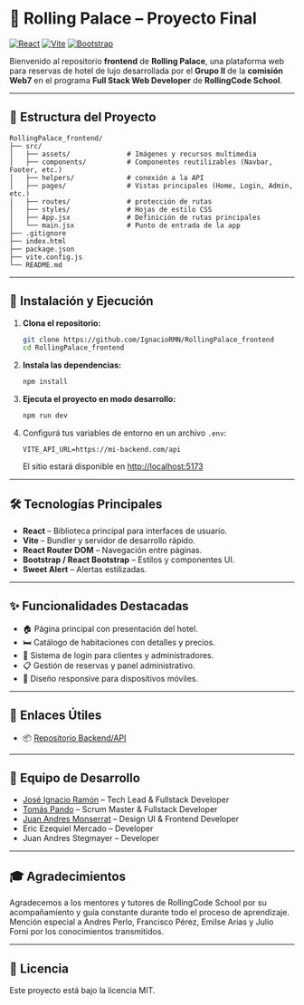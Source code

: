 # 🏨 Rolling Palace – Proyecto Final

[![React](https://img.shields.io/badge/React-20232A?style=for-the-badge&logo=react&logoColor=61DAFB)](https://reactjs.org/) [![Vite](https://img.shields.io/badge/Vite-646CFF?style=for-the-badge&logo=vite&logoColor=FFD62E)](https://vitejs.dev/) [![Bootstrap](https://img.shields.io/badge/Bootstrap-563D7C?style=for-the-badge&logo=bootstrap&logoColor=white)](https://getbootstrap.com/)

Bienvenido al repositorio **frontend** de **Rolling Palace**, una plataforma web para reservas de hotel de lujo desarrollada por el **Grupo II** de la **comisión Web7** en el programa **Full Stack Web Developer** de **RollingCode School**.

---

## 📂 Estructura del Proyecto

```
RollingPalace_frontend/
├── src/
│   ├── assets/              # Imágenes y recursos multimedia
│   ├── components/          # Componentes reutilizables (Navbar, Footer, etc.)
│   ├── helpers/             # conexión a la API
│   ├── pages/               # Vistas principales (Home, Login, Admin, etc.)
│   ├── routes/              # protección de rutas
│   ├── styles/              # Hojas de estilo CSS
│   ├── App.jsx              # Definición de rutas principales
│   └── main.jsx             # Punto de entrada de la app
├── .gitignore
├── index.html
├── package.json
├── vite.config.js
└── README.md
```

---

## 🚀 Instalación y Ejecución

1. **Clona el repositorio:**

   ```bash
   git clone https://github.com/IgnacioRMN/RollingPalace_frontend
   cd RollingPalace_frontend
   ```

2. **Instala las dependencias:**

   ```bash
   npm install
   ```

3. **Ejecuta el proyecto en modo desarrollo:**

   ```bash
   npm run dev
   ```

4. Configurá tus variables de entorno en un archivo `.env`:

   ```env
   VITE_API_URL=https://mi-backend.com/api
   ```

   El sitio estará disponible en [http://localhost:5173](http://localhost:5173)

---

## 🛠️ Tecnologías Principales

- **React** – Biblioteca principal para interfaces de usuario.
- **Vite** – Bundler y servidor de desarrollo rápido.
- **React Router DOM** – Navegación entre páginas.
- **Bootstrap / React Bootstrap** – Estilos y componentes UI.
- **Sweet Alert** – Alertas estilizadas.

---

## ✨ Funcionalidades Destacadas

- 🏠 Página principal con presentación del hotel.
- 🛏️ Catálogo de habitaciones con detalles y precios.
- 🔐 Sistema de login para clientes y administradores.
- 📋 Gestión de reservas y panel administrativo.
- 📱 Diseño responsive para dispositivos móviles.

---

## 🔗 Enlaces Útiles

- 📦 [Repositorio Backend/API](https://github.com/IgnacioRMN/RollingPalace_backend)

---

## 👥 Equipo de Desarrollo

- [José Ignacio Ramón](https://github.com/IgnacioRMN) – Tech Lead & Fullstack Developer
- [Tomás Pando](https://github.com/TPtomaspando) – Scrum Master & Fullstack Developer
- [Juan Andres Monserrat](https://github.com/petumonse) – Design UI & Frontend Developer
- Eric Ezequiel Mercado – Developer
- Juan Andres Stegmayer – Developer

---

## 🎓 Agradecimientos

Agradecemos a los mentores y tutores de RollingCode School por su acompañamiento y guía constante durante todo el proceso de aprendizaje. Mención especial a Andres Perlo, Francisco Pérez, Emilse Arias y Julio Forni por los conocimientos transmitidos.

---

## 📄 Licencia

Este proyecto está bajo la licencia MIT.

